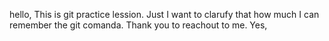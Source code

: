 hello, This is git practice lession. Just I want to clarufy that how much I can remember the git comanda. Thank you to reachout to me. Yes,
